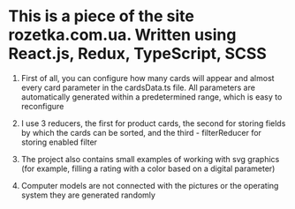 
# This is a piece of the site rozetka.com.ua. Written using React.js, Redux, TypeScript, SCSS

1. First of all, you can configure how many cards will appear and almost every card parameter in the cardsData.ts file. All parameters are automatically generated within a predetermined range, which is easy to reconfigure

2. I use 3 reducers, the first for product cards, the second for storing fields by which the cards can be sorted, and the third - filterReducer for storing enabled filter

3. The project also contains small examples of working with svg graphics (for example, filling a rating with a color based on a digital parameter)

4. Computer models are not connected with the pictures or the operating system they are generated randomly
